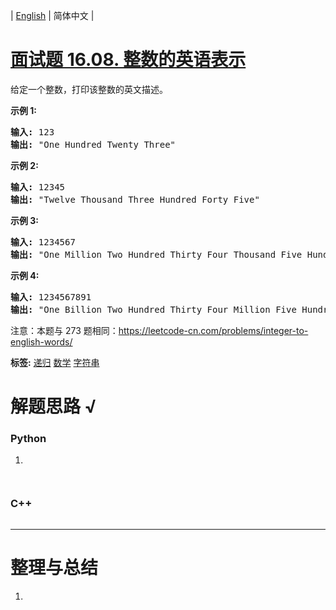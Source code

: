 | [English](README_EN.md) | 简体中文 |

# [面试题 16.08. 整数的英语表示](https://leetcode.cn/problems/english-int-lcci)
<p>给定一个整数，打印该整数的英文描述。</p>

<p><strong>示例 1:</strong></p>

<pre>
<strong>输入:</strong> 123
<strong>输出:</strong> "One Hundred Twenty Three"
</pre>

<p><strong>示例 2:</strong></p>

<pre>
<strong>输入:</strong> 12345
<strong>输出:</strong> "Twelve Thousand Three Hundred Forty Five"</pre>

<p><strong>示例 3:</strong></p>

<pre>
<strong>输入:</strong> 1234567
<strong>输出:</strong> "One Million Two Hundred Thirty Four Thousand Five Hundred Sixty Seven"</pre>

<p><strong>示例 4:</strong></p>

<pre>
<strong>输入:</strong> 1234567891
<strong>输出:</strong> "One Billion Two Hundred Thirty Four Million Five Hundred Sixty Seven Thousand Eight Hundred Ninety One"</pre>

<p>注意：本题与 273 题相同：<a href="https://leetcode-cn.com/problems/integer-to-english-words/">https://leetcode-cn.com/problems/integer-to-english-words/</a></p>

**标签:**  [递归](https://leetcode.cn/tag/recursion) [数学](https://leetcode.cn/tag/math) [字符串](https://leetcode.cn/tag/string) 
# 解题思路 √

### Python

1. 

```python

```


```python

```

### C++

```cpp

```

---



# 整理与总结

1. 